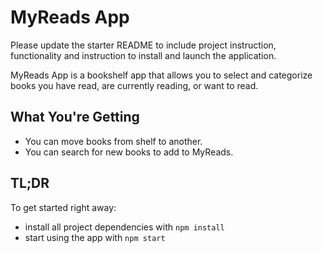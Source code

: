 # MyReads App
Please update the starter README to include project instruction, functionality and instruction to install and launch the application.

MyReads App is a bookshelf app that allows you to select and categorize books you have read, are currently reading, or want to read.

## What You're Getting

* You can move books from shelf to another.
* You can search for new books to add to MyReads.


## TL;DR

To get started right away:

* install all project dependencies with `npm install`
* start using the app with `npm start`

